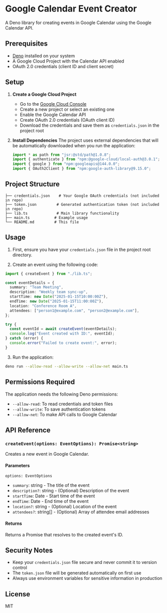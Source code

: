 # Google Calendar Event Creator

A Deno library for creating events in Google Calendar using the Google Calendar API.

## Prerequisites

- [Deno](https://deno.land/) installed on your system
- A Google Cloud Project with the Calendar API enabled
- OAuth 2.0 credentials (client ID and client secret)

## Setup

1. **Create a Google Cloud Project**
   - Go to the [Google Cloud Console](https://console.cloud.google.com/)
   - Create a new project or select an existing one
   - Enable the Google Calendar API
   - Create OAuth 2.0 credentials (OAuth client ID)
   - Download the credentials and save them as `credentials.json` in the project root

2. **Install Dependencies**
   The project uses external dependencies that will be automatically downloaded when you run the application:
   ```ts
   import * as path from "jsr:@std/path@1.0.8";
   import { authenticate } from "npm:@google-cloud/local-auth@3.0.1";
   import { google } from "npm:googleapis@144.0.0";
   import { OAuth2Client } from "npm:google-auth-library@9.15.0";
   ```

## Project Structure

```
├── credentials.json    # Your Google OAuth credentials (not included in repo)
├── token.json         # Generated authentication token (not included in repo)
├── lib.ts             # Main library functionality
├── main.ts           # Example usage
└── README.md         # This file
```

## Usage

1. First, ensure you have your `credentials.json` file in the project root directory.

2. Create an event using the following code:

```typescript
import { createEvent } from "./lib.ts";

const eventDetails = {
  summary: "Team Meeting",
  description: "Weekly team sync-up",
  startTime: new Date("2025-01-15T10:00:00Z"),
  endTime: new Date("2025-01-15T11:00:00Z"),
  location: "Conference Room A",
  attendees: ["person1@example.com", "person2@example.com"],
};

try {
  const eventId = await createEvent(eventDetails);
  console.log("Event created with ID:", eventId);
} catch (error) {
  console.error("Failed to create event:", error);
}
```

3. Run the application:
```bash
deno run --allow-read --allow-write --allow-net main.ts
```

## Permissions Required

The application needs the following Deno permissions:
- `--allow-read`: To read credentials and token files
- `--allow-write`: To save authentication tokens
- `--allow-net`: To make API calls to Google Calendar

## API Reference

### `createEvent(options: EventOptions): Promise<string>`

Creates a new event in Google Calendar.

#### Parameters

`options: EventOptions`
- `summary`: string - The title of the event
- `description?`: string - (Optional) Description of the event
- `startTime`: Date - Start time of the event
- `endTime`: Date - End time of the event
- `location?`: string - (Optional) Location of the event
- `attendees?`: string[] - (Optional) Array of attendee email addresses

#### Returns

Returns a Promise that resolves to the created event's ID.

## Security Notes

- Keep your `credentials.json` file secure and never commit it to version control
- The `token.json` file will be generated automatically on first use
- Always use environment variables for sensitive information in production

## License

MIT
